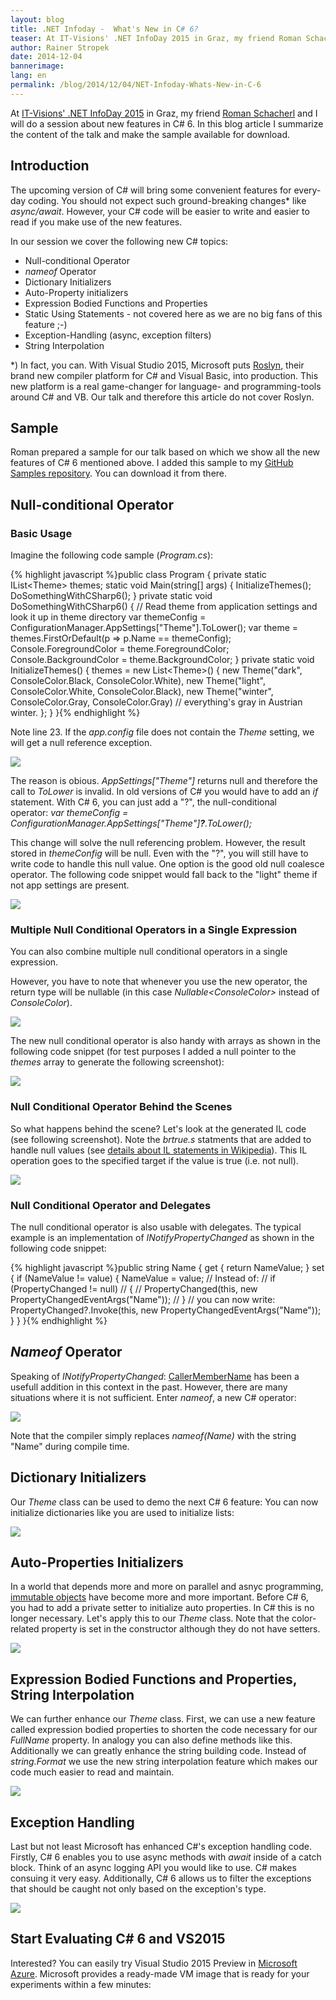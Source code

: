 ```yaml
---
layout: blog
title: .NET Infoday -  What's New in C# 6?
teaser: At IT-Visions' .NET InfoDay 2015 in Graz, my friend Roman Schacherl and I will do a session about new features in C# 6. In this blog article I summarize the content of the talk and make the sample available for download.
author: Rainer Stropek
date: 2014-12-04
bannerimage: 
lang: en
permalink: /blog/2014/12/04/NET-Infoday-Whats-New-in-C-6
---
```


<p xmlns="http://www.w3.org/1999/xhtml">At <a href="http://www.it-visions.at/OffeneSeminare/IT-Visions%20Infotag%202014%20zur%20Zukunft%20von%20.NET/7895" target="_blank">IT-Visions' .NET InfoDay 2015</a> in Graz, my friend <a href="http://www.softaware.at/About/Unser-Team" target="_blank">Roman Schacherl</a> and I will do a session about new features in C# 6. In this blog article I summarize the content of the talk and make the sample available for download.</p><h2 xmlns="http://www.w3.org/1999/xhtml">Introduction</h2><p xmlns="http://www.w3.org/1999/xhtml">The upcoming version of C# will bring some convenient features for every-day coding. You should not expect such ground-breaking changes* like <em>async/await</em>. However, your C# code will be easier to write and easier to read if you make use of the new features.</p><p xmlns="http://www.w3.org/1999/xhtml">In our session we cover the following new C# topics:</p><ul xmlns="http://www.w3.org/1999/xhtml">
  <li>Null-conditional Operator</li>
  <li>
    <em>nameof</em> Operator</li>
  <li>Dictionary Initializers</li>
  <li>Auto-Property initializers</li>
  <li>Expression Bodied Functions and Properties</li>
  <li>Static Using Statements - not covered here as we are no big fans of this feature ;-)</li>
  <li>Exception-Handling (async, exception filters)</li>
  <li>String Interpolation</li>
</ul><p xmlns="http://www.w3.org/1999/xhtml">*) In fact, you can. With Visual Studio 2015, Microsoft puts <a href="https://roslyn.codeplex.com/" target="_blank">Roslyn</a>, their brand new compiler platform for C# and Visual Basic, into production. This new platform is a real game-changer for language- and programming-tools around C# and VB. Our talk and therefore this article do not cover Roslyn.</p><h2 xmlns="http://www.w3.org/1999/xhtml">Sample</h2><p xmlns="http://www.w3.org/1999/xhtml">Roman prepared a sample for our talk based on which we show all the new features of C# 6 mentioned above. I added this sample to my <a href="https://github.com/rstropek/Samples/tree/master/WhatsNewInCSharp6" target="_blank">GitHub Samples repository</a>. You can download it from there.</p><h2 xmlns="http://www.w3.org/1999/xhtml">Null-conditional Operator</h2><h3 xmlns="http://www.w3.org/1999/xhtml">Basic Usage</h3><p xmlns="http://www.w3.org/1999/xhtml">Imagine the following code sample (<em>Program.cs</em>):</p>{% highlight javascript %}public class Program&#xA;{&#xA;    private static IList&lt;Theme&gt; themes;&#xA;&#xA;    static void Main(string[] args)&#xA;    {&#xA;        InitializeThemes();&#xA;        DoSomethingWithCSharp6();&#xA;    }&#xA;&#xA;    private static void DoSomethingWithCSharp6()&#xA;    {&#xA;        // Read theme from application settings and look it up in theme directory&#xA;        var themeConfig = ConfigurationManager.AppSettings[&quot;Theme&quot;].ToLower();&#xA;        var theme = themes.FirstOrDefault(p =&gt; p.Name == themeConfig);&#xA;&#xA;        Console.ForegroundColor = theme.ForegroundColor;&#xA;        Console.BackgroundColor = theme.BackgroundColor;&#xA;    }&#xA;&#xA;    private static void InitializeThemes()&#xA;    {&#xA;        themes = new List&lt;Theme&gt;()&#xA;        {&#xA;            new Theme(&quot;dark&quot;, ConsoleColor.Black, ConsoleColor.White),&#xA;            new Theme(&quot;light&quot;, ConsoleColor.White, ConsoleColor.Black),&#xA;            new Theme(&quot;winter&quot;, ConsoleColor.Gray, ConsoleColor.Gray) // everything's gray in Austrian winter.&#xA;        };&#xA;    }&#xA;}{% endhighlight %}<p xmlns="http://www.w3.org/1999/xhtml">Note line 23. If the <em>app.config</em> file does not contain the <em>Theme</em> setting, we will get a null reference exception.</p><p xmlns="http://www.w3.org/1999/xhtml">
  <img src="{{site.baseurl}}/content/images/blog/2014/12/nullrefex.png" />
</p><p xmlns="http://www.w3.org/1999/xhtml">The reason is obious. <em>AppSettings["Theme"]</em> returns null and therefore the call to <em>ToLower</em> is invalid. In old versions of C# you would have to add an <em>if</em> statement. With C# 6, you can just add a "?", the null-conditional operator: <em>var themeConfig = ConfigurationManager.AppSettings["Theme"]<strong>?</strong>.ToLower();</em></p><p xmlns="http://www.w3.org/1999/xhtml">This change will solve the null referencing problem. However, the result stored in <em>themeConfig</em> will be null. Even with the "?", you will still have to write code to handle this null value. One option is the good old null coalesce operator. The following code snippet would fall back to the "light" theme if not app settings are present.</p><p xmlns="http://www.w3.org/1999/xhtml">
  <img src="{{site.baseurl}}/content/images/blog/2014/12/nullcoalesce.png" />
</p><h3 xmlns="http://www.w3.org/1999/xhtml">Multiple Null Conditional Operators in a Single Expression</h3><p xmlns="http://www.w3.org/1999/xhtml">You can also combine multiple null conditional operators in a single expression.</p><p class="showcase" xmlns="http://www.w3.org/1999/xhtml">However, you have to note that whenever you use the new operator, the return type will be nullable (in this case <em>Nullable&lt;ConsoleColor&gt;</em> instead of <em>ConsoleColor</em>).</p><p xmlns="http://www.w3.org/1999/xhtml">
  <img src="{{site.baseurl}}/content/images/blog/2014/12/multiplenullcond.png" />
</p><p xmlns="http://www.w3.org/1999/xhtml">The new null conditional operator is also handy with arrays as shown in the following code snippet (for test purposes I added a null pointer to the <em>themes</em> array to generate the following screenshot):</p><p xmlns="http://www.w3.org/1999/xhtml">
  <img src="{{site.baseurl}}/content/images/blog/2014/12/nullcondarrays.png" />
</p><h3 xmlns="http://www.w3.org/1999/xhtml">Null Conditional Operator Behind the Scenes</h3><p xmlns="http://www.w3.org/1999/xhtml">So what happens behind the scene? Let's look at the generated IL code (see following screenshot). Note the <em>brtrue.s</em> statments that are added to handle null values (see <a href="http://en.wikipedia.org/wiki/List_of_CIL_instructions" target="_blank">details about IL statements in Wikipedia</a>). This IL operation goes to the specified target if the value is true (i.e. not null).</p><p xmlns="http://www.w3.org/1999/xhtml">
  <img src="{{site.baseurl}}/content/images/blog/2014/12/ildasm.png" />
</p><h3 xmlns="http://www.w3.org/1999/xhtml">Null Conditional Operator and Delegates</h3><p xmlns="http://www.w3.org/1999/xhtml">The null conditional operator is also usable with delegates. The typical example is an implementation of <em>INotifyPropertyChanged</em> as shown in the following code snippet:</p>{% highlight javascript %}public string Name&#xA;{&#xA;    get { return NameValue; }&#xA;    set&#xA;    {&#xA;        if (NameValue != value)&#xA;        {&#xA;            NameValue = value;&#xA;&#xA;            // Instead of:&#xA;            // if (PropertyChanged != null)&#xA;            // {&#xA;            //     PropertyChanged(this, new PropertyChangedEventArgs(&quot;Name&quot;));&#xA;            // }&#xA;            // you can now write:&#xA;            PropertyChanged?.Invoke(this, new PropertyChangedEventArgs(&quot;Name&quot;));&#xA;        }&#xA;    }&#xA;}{% endhighlight %}<h2 xmlns="http://www.w3.org/1999/xhtml">
  <em>Nameof</em> Operator</h2><p xmlns="http://www.w3.org/1999/xhtml">Speaking of <em>INotifyPropertyChanged</em>: <a href="http://msdn.microsoft.com/en-us/library/system.runtime.compilerservices.callermembernameattribute%28v=vs.110%29.aspx" target="_blank">CallerMemberName</a> has been a usefull addition in this context in the past. However, there are many situations where it is not sufficient. Enter <em>nameof</em>, a new C# operator:</p><p xmlns="http://www.w3.org/1999/xhtml">
  <img src="{{site.baseurl}}/content/images/blog/2014/12/nameof.png" />
</p><p xmlns="http://www.w3.org/1999/xhtml">Note that the compiler simply replaces <em>nameof(Name)</em> with the string "Name" during compile time.</p><h2 xmlns="http://www.w3.org/1999/xhtml">Dictionary Initializers</h2><p xmlns="http://www.w3.org/1999/xhtml">Our <em>Theme</em> class can be used to demo the next C# 6 feature: You can now initialize dictionaries like you are used to initialize lists:</p><p xmlns="http://www.w3.org/1999/xhtml">
  <img src="{{site.baseurl}}/content/images/blog/2014/12/dictinit.png" />
</p><h2 xmlns="http://www.w3.org/1999/xhtml">Auto-Properties Initializers</h2><p xmlns="http://www.w3.org/1999/xhtml">In a world that depends more and more on parallel and asnyc programming, <a href="http://en.wikipedia.org/wiki/Immutable_object" target="_blank">immutable objects</a> have become more and more important. Before C# 6, you had to add a private setter to initialize auto properties. In C# this is no longer necessary. Let's apply this to our <em>Theme</em> class. Note that the color-related property is set in the constructor although they do not have setters.</p><p xmlns="http://www.w3.org/1999/xhtml">
  <img src="{{site.baseurl}}/content/images/blog/2014/12/AutoPropInit.png" />
</p><h2 xmlns="http://www.w3.org/1999/xhtml">Expression Bodied Functions and Properties, String Interpolation</h2><p xmlns="http://www.w3.org/1999/xhtml">We can further enhance our <em>Theme</em> class. First, we can use a new feature called expression bodied properties to shorten the code necessary for our <em>FullName</em> property. In analogy you can also define methods like this. Additionally we can greatly enhance the string building code. Instead of <em>string.Format</em> we use the new string interpolation feature which makes our code much easier to read and maintain.</p><p xmlns="http://www.w3.org/1999/xhtml">
  <img src="{{site.baseurl}}/content/images/blog/2014/12/StringInterpolation.png" />
</p><h2 xmlns="http://www.w3.org/1999/xhtml">Exception Handling</h2><p xmlns="http://www.w3.org/1999/xhtml">Last but not least Microsoft has enhanced C#'s exception handling code. Firstly, C# 6 enables you to use async methods with <em>await</em> inside of a catch block. Think of an async logging API you would like to use. C# makes consuing it very easy. Additionally, C# 6 allows us to filter the exceptions that should be caught not only based on the exception's type.</p><p xmlns="http://www.w3.org/1999/xhtml">
  <img src="{{site.baseurl}}/content/images/blog/2014/12/exceptionHandling.png" />
</p><h2 xmlns="http://www.w3.org/1999/xhtml">Start Evaluating C# 6 and VS2015</h2><p xmlns="http://www.w3.org/1999/xhtml">Interested? You can easily try Visual Studio 2015 Preview in <a href="https://azure.microsoft.com" target="_blank">Microsoft Azure</a>. Microsoft provides a ready-made VM image that is ready for your experiments within a few minutes:</p><f:function name="Composite.Media.ImageGallery.Slimbox2" xmlns:f="http://www.composite.net/ns/function/1.0">
  <f:param name="MediaImage" value="MediaArchive:58fc1066-2d64-4496-b3b8-fe25c17ea102" xmlns:f="http://www.composite.net/ns/function/1.0" />
  <f:param name="ThumbnailMaxWidth" value="800" xmlns:f="http://www.composite.net/ns/function/1.0" />
  <f:param name="ThumbnailMaxHeight" value="800" xmlns:f="http://www.composite.net/ns/function/1.0" />
  <f:param name="ImageMaxWidth" value="1280" xmlns:f="http://www.composite.net/ns/function/1.0" />
  <f:param name="ImageMaxHeight" value="800" xmlns:f="http://www.composite.net/ns/function/1.0" />
</f:function>